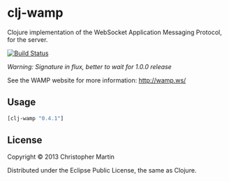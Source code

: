 # clj-wamp

Clojure implementation of the WebSocket Application Messaging Protocol,
for the server.

[![Build Status](https://travis-ci.org/cgmartin/clj-wamp.png?branch=master)](https://travis-ci.org/cgmartin/clj-wamp)

*Warning: Signature in flux, better to wait for 1.0.0 release*

See the WAMP website for more information:
http://wamp.ws/

## Usage

```clojure
[clj-wamp "0.4.1"]
```

## License

Copyright © 2013 Christopher Martin

Distributed under the Eclipse Public License, the same as Clojure.
